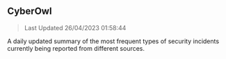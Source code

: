 ## CyberOwl 
> Last Updated 26/04/2023 01:58:44 


A daily updated summary of the most frequent types of security incidents currently being reported from different sources.

